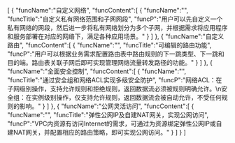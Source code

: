 [
	{
		"funcName":"自定义网络",
		"funcContent":[
			{
				"funcName":"",
				"funcTitle":"自定义私有网络范围和子网网段",
				"funcP":"用户可以先自定义一个私有网络的网段，然后进一步将私有网络划分为多个子网，并根据需求将应用程序和服务部署在对应的网络下，满足各种应用场景。"
			}
		]
	},
	{
		"funcName":"自定义路由",
		"funcContent":[
			{
				"funcName":"",
				"funcTitle":"可编辑的路由功能",
				"funcP":"用户可以根据业务需求配置路由表中路由规则的下一跳类型、下一跳和目的端。路由表关联子网后即可实现管理网络流量转发路径的功能。"
			}
		]
	},
	{
		"funcName":"全面安全控制",
		"funcContent":[
			{
				"funcName":"",
				"funcTitle":"通过安全组和网络ACL实现多级安全防护",
				"funcP":"网络ACL：在子网级别操作，支持允许规则和拒绝规则，返回数据流必须被规则明确允许。\n安全组：在实例级别操作，仅支持允许规则，返回数据流会被自动允许，不受任何规则的影响。"
			}
		]
	},
	{
		"funcName":"公网灵活访问",
		"funcContent":[
			{
				"funcName":"",
				"funcTitle":"弹性公网IP及自建NAT网关，实现公网访问",
				"funcP":"VPC内资源有访问Internet的需求，可通过为资源绑定弹性公网IP或自建NAT网关，并配置相应的路由策略，即可实现公网访问。"
			}
		]
	}
]